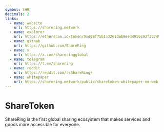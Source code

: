 ```yaml
---
symbol: SHR
decimals: 2
links:
  - name: website
    url: https://sharering.network
  - name: explorer
    url: https://etherscan.io/token/0xd98f75b1a3261dab9eed4956c93f33749027a964
  - name: github
    url: https://github.com/ShareRing
  - name: x
    url: https://x.com/shareringglobal
  - name: telegram
    url: https://t.me/sharering
  - name: reddit
    url: https://reddit.com/r/ShareRing/
  - name: whitepaper
    url: https://sharering.network/public/sharetoken-whitepaper-en-web-v1.2.pdf
---
```


# ShareToken

ShareRing is the first global sharing ecosystem that makes services and goods more accessible for everyone.
